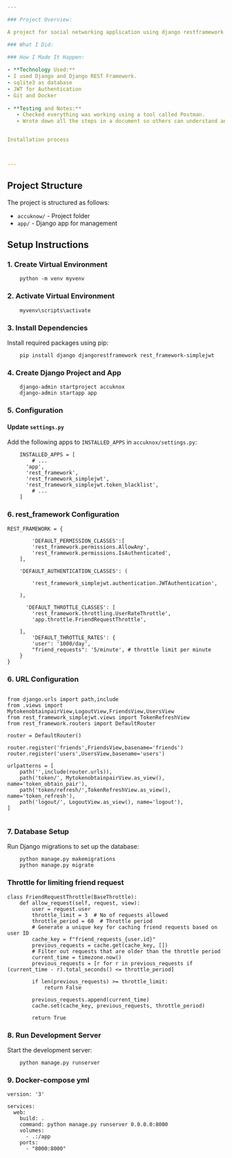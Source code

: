 ```yaml
---

### Project Overview:

A project for social networking application using django restframework

### What I Did:
 
### How I Made It Happen:

- **Technology Used:**
- I used Django and Django REST Framework.
- sqlite3 as database
- JWT for Authentication
- Git and Docker
  
- **Testing and Notes:**
   - Checked everything was working using a tool called Postman.
   - Wrote down all the steps in a document so others can understand and use it later.


Installation process 



---
```


## Project Structure

The project is structured as follows:

- `accuknow/` - Project folder
- `app/` - Django app for management


## Setup Instructions

### 1. Create Virtual Environment

```
    python -m venv myvenv
```

### 2. Activate Virtual Environment

```
    myvenv\scripts\activate
```

### 3. Install Dependencies

Install required packages using pip:

```
    pip install django djangorestframework rest_framework-simplejwt 
```

### 4. Create Django Project and App

```
    django-admin startproject accuknox
    django-admin startapp app
```

### 5. Configuration

#### Update `settings.py`

Add the following apps to `INSTALLED_APPS` in `accuknox/settings.py`:

```
    INSTALLED_APPS = [
        # ...
      'app',
      'rest_framework',
      'rest_framework_simplejwt',
      'rest_framework_simplejwt.token_blacklist',
        # ...
    ]
```

### 6. rest_framework Configuration
```
REST_FRAMEWORK = {

        'DEFAULT_PERMISSION_CLASSES':[
        'rest_framework.permissions.AllowAny',
        'rest_framework.permissions.IsAuthenticated',
    ],
 
    'DEFAULT_AUTHENTICATION_CLASSES': (
    
        'rest_framework_simplejwt.authentication.JWTAuthentication',

    ),

      'DEFAULT_THROTTLE_CLASSES': [
        'rest_framework.throttling.UserRateThrottle',
        'app.throttle.FriendRequestThrottle',

    ],
        'DEFAULT_THROTTLE_RATES': {
        'user': '1000/day',
        "friend_requests": '5/minute', # throttle limit per minute
    }
}
```
### 6. URL Configuration
```

from django.urls import path,include
from .views import MytokenobtainpairView,LogoutView,FriendsView,UsersView
from rest_framework_simplejwt.views import TokenRefreshView
from rest_framework.routers import DefaultRouter

router = DefaultRouter()

router.register('friends',FriendsView,basename='friends')
router.register('users',UsersView,basename='users')

urlpatterns = [
    path('',include(router.urls)),
    path('token/', MytokenobtainpairView.as_view(), name='token_obtain_pair'),
    path('token/refresh/',TokenRefreshView.as_view(), name='token_refresh'),
    path('logout/', LogoutView.as_view(), name='logout'),
]


```

### 7. Database Setup

Run Django migrations to set up the database:

```
    python manage.py makemigrations
    python manage.py migrate
```

### Throttle for limiting friend request 
```
class FriendRequestThrottle(BaseThrottle):
    def allow_request(self, request, view):
        user = request.user
        throttle_limit = 3  # No of requests allowed
        throttle_period = 60  # Throttle period
        # Generate a unique key for caching friend requests based on user ID
        cache_key = f"friend_requests_{user.id}"
        previous_requests = cache.get(cache_key, [])
        # Filter out requests that are older than the throttle period
        current_time = timezone.now()
        previous_requests = [r for r in previous_requests if (current_time - r).total_seconds() <= throttle_period]

        if len(previous_requests) >= throttle_limit:
            return False

        previous_requests.append(current_time)
        cache.set(cache_key, previous_requests, throttle_period)

        return True
```

### 8. Run Development Server

Start the development server:

```
    python manage.py runserver
```

### 9. Docker-compose yml
```
version: '3'

services:
  web:
    build: .
    command: python manage.py runserver 0.0.0.0:8000
    volumes:
      - .:/app
    ports:
      - "8000:8000"

```
